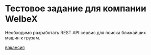 # Тестовое задание для компании WelbeX

Необходимо разработать REST API сервиc для поиска ближайших машин к грузам.

[вакансия](https://hh.ru/vacancy/95118011)

